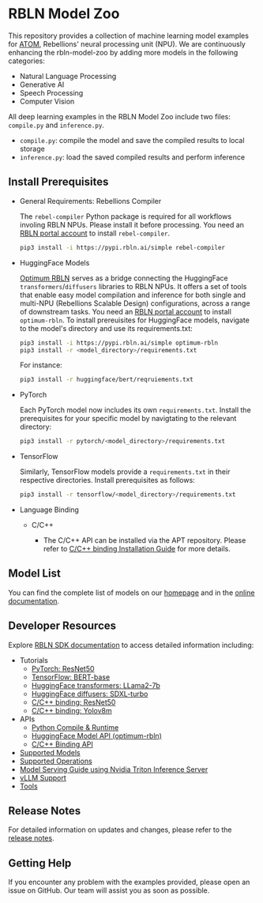 # RBLN Model Zoo
This repository provides a collection of machine learning model examples for [ATOM](https://rebellions.ai/rebellions-product/atom-2), Rebellions' neural processing unit (NPU). We are continuously enhancing the rbln-model-zoo by adding more models in the following categories:

- Natural Language Processing
- Generative AI
- Speech Processing
- Computer Vision

All deep learning examples in the RBLN Model Zoo include two files: `compile.py` and `inference.py`.
- `compile.py`: compile the model and save the compiled results to local storage
- `inference.py`: load the saved compiled results and perform inference

## Install Prerequisites
- General Requirements: Rebellions Compiler

    The `rebel-compiler` Python package is required for all workflows involing RBLN NPUs. Please install it before processing. You need an [RBLN portal account](https://docs.rbln.ai/getting_started/installation_guide.html#installation-guide) to install `rebel-compiler`.
    ```bash
    pip3 install -i https://pypi.rbln.ai/simple rebel-compiler
    ```

- HuggingFace Models
  
    [Optimum RBLN](https://docs.rbln.ai/software/optimum/optimum_rbln.html) serves as a bridge connecting the HuggingFace `transformers`/`diffusers` libraries to RBLN NPUs. It offers a set of tools that enable easy model compilation and inference for both single and multi-NPU (Rebellions Scalable Design) configurations, across a range of downstream tasks. You need an [RBLN portal account](https://docs.rbln.ai/getting_started/installation_guide.html#installation-guide) to install `optimum-rbln`. To install prereuisites for HuggingFace models, navigate to the model's directory and use its requirements.txt:
    ```bash
    pip3 install -i https://pypi.rbln.ai/simple optimum-rbln
    pip3 install -r <model_directory>/requirements.txt
    ```
    For instance:
    ```bash
    pip3 install -r huggingface/bert/reqruiements.txt
    ```

- PyTorch

    Each PyTorch model now includes its own `requirements.txt`. Install the prerequisites for your specific model by navigtating to the relevant directory:
    ```bash
    pip3 install -r pytorch/<model_directory>/requirements.txt 
    ```

- TensorFlow

    Similarly, TensorFlow models provide a `requirements.txt` in their respective directories. Install prerequisites as follows:
    ```bash
    pip3 install -r tensorflow/<model_directory>/requirements.txt
    ```

- Language Binding
    - C/C++

        - The C/C++ API can be installed via the APT repository. Please refer to [C/C++ binding Installation Guide](https://docs.rbln.ai/software/api/language_binding/c/installation.html) for more details.

## Model List
You can find the complete list of models on our [homepage](https://rebellions.ai/developers/model-zoo) and in the [online documentation](https://docs.rbln.ai/misc/pytorch_modelzoo.html). 

## Developer Resources
Explore [RBLN SDK documentation](https://docs.rbln.ai) to access detailed information including:

- Tutorials
    - [PyTorch: ResNet50](https://docs.rbln.ai/tutorial/basic/pytorch_resnet50.html)
    - [TensorFlow: BERT-base](https://docs.rbln.ai/tutorial/basic/tensorflow_bert.html)
    - [HuggingFace transformers: LLama2-7b](https://docs.rbln.ai/software/optimum/tutorial/llama_7b.html)
    - [HuggingFace diffusers: SDXL-turbo](https://docs.rbln.ai/software/optimum/tutorial/sdxl_turbo.html)
    - [C/C++ binding: ResNet50](https://docs.rbln.ai/software/api/language_binding/c/tutorial/image_classification.html)
    - [C/C++ binding: Yolov8m](https://docs.rbln.ai/software/api/language_binding/c/tutorial/object_detection.html)
- APIs
    - [Python Compile & Runtime](https://docs.rbln.ai/software/api/python_api.html)
    - [HuggingFace Model API (optimum-rbln)](https://docs.rbln.ai/software/optimum/model_api.html)
    - [C/C++ Binding API](https://docs.rbln.ai/software/api/language_binding/c/api.html)
- [Supported Models](https://docs.rbln.ai/misc/pytorch_modelzoo.html)
- [Supported Operations](https://docs.rbln.ai/misc/supported_ops_pytorch.html)
- [Model Serving Guide using Nvidia Triton Inference Server](https://docs.rbln.ai/software/model_serving/tritonserver.html)
- [vLLM Support](https://docs.rbln.ai/tutorial/advanced/llm_serving.html#continuous-batching-support-with-vllm-rbln)
- [Tools](https://docs.rbln.ai/software/tools.html)

## Release Notes
For detailed information on updates and changes, please refer to the [release notes](CHANGELOG.md).

## Getting Help
If you encounter any problem with the examples provided, please open an issue on GitHub. Our team will assist you as soon as possible.
